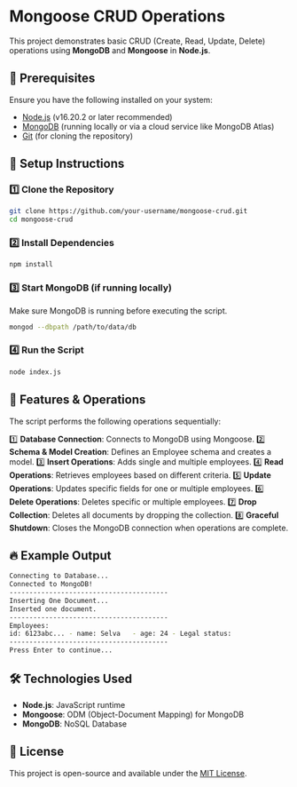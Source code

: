 # Mongoose CRUD Operations

This project demonstrates basic CRUD (Create, Read, Update, Delete) operations using **MongoDB** and **Mongoose** in **Node.js**.

## 📌 Prerequisites

Ensure you have the following installed on your system:

- [Node.js](https://nodejs.org/) (v16.20.2 or later recommended)
- [MongoDB](https://www.mongodb.com/) (running locally or via a cloud service like MongoDB Atlas)
- [Git](https://git-scm.com/) (for cloning the repository)

## 🚀 Setup Instructions

### 1️⃣ Clone the Repository
```sh
git clone https://github.com/your-username/mongoose-crud.git
cd mongoose-crud
```

### 2️⃣ Install Dependencies
```sh
npm install
```

### 3️⃣ Start MongoDB (if running locally)
Make sure MongoDB is running before executing the script.
```sh
mongod --dbpath /path/to/data/db
```

### 4️⃣ Run the Script
```sh
node index.js
```

## 📜 Features & Operations

The script performs the following operations sequentially:

1️⃣ **Database Connection**: Connects to MongoDB using Mongoose.
2️⃣ **Schema & Model Creation**: Defines an Employee schema and creates a model.
3️⃣ **Insert Operations**: Adds single and multiple employees.
4️⃣ **Read Operations**: Retrieves employees based on different criteria.
5️⃣ **Update Operations**: Updates specific fields for one or multiple employees.
6️⃣ **Delete Operations**: Deletes specific or multiple employees.
7️⃣ **Drop Collection**: Deletes all documents by dropping the collection.
8️⃣ **Graceful Shutdown**: Closes the MongoDB connection when operations are complete.

## 🔥 Example Output
```sh
Connecting to Database...
Connected to MongoDB!
----------------------------------------
Inserting One Document...
Inserted one document.
----------------------------------------
Employees:
id: 6123abc... - name: Selva   - age: 24 - Legal status: 
----------------------------------------
Press Enter to continue...
```

## 🛠 Technologies Used
- **Node.js**: JavaScript runtime
- **Mongoose**: ODM (Object-Document Mapping) for MongoDB
- **MongoDB**: NoSQL Database

## 📝 License
This project is open-source and available under the [MIT License](LICENSE).

